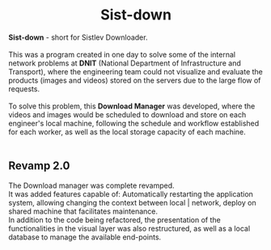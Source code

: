 <h1 align="center"> Sist-down </h1>

<b>Sist-down</b> - short for Sistlev Downloader.<br/><br/>
This was a program created in one day to solve some of the internal network problems at <strong>DNIT</strong> (National Department of Infrastructure  and Transport), where the engineering team could not visualize and evaluate the products (images and videos) stored on the servers due to the large flow of requests. <br/><br/>
To solve this problem, this <strong>Download Manager</strong> was developed, where the videos and images would be scheduled to download and store on each engineer's local machine, following the schedule and workflow established for each worker, as well as the local storage capacity of each machine.
<br/><br/>

## Revamp 2.0

The Download manager was complete revamped.<br/>
It was added features capable of: Automatically restarting the application system, allowing changing the context between local | network, deploy on shared machine that facilitates maintenance. <br/>
In addition to the code being refactored, the presentation of the functionalities in the visual layer was also restructured, as well as a local database to manage the available end-points.

